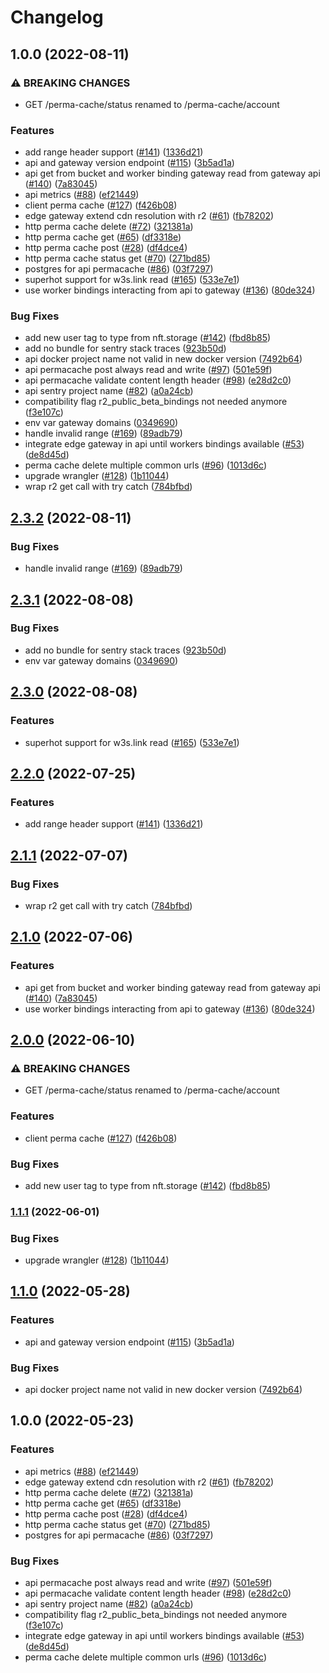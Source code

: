 # Changelog

## 1.0.0 (2022-08-11)


### ⚠ BREAKING CHANGES

* GET /perma-cache/status renamed to /perma-cache/account

### Features

* add range header support ([#141](https://github.com/nftstorage/nftstorage.link/issues/141)) ([1336d21](https://github.com/nftstorage/nftstorage.link/commit/1336d21f324a374c64d4324304cfb25582c68a54))
* api and gateway version endpoint ([#115](https://github.com/nftstorage/nftstorage.link/issues/115)) ([3b5ad1a](https://github.com/nftstorage/nftstorage.link/commit/3b5ad1ac992e0dfd5e4b8d205056ad689e36c02a))
* api get from bucket and worker binding gateway read from gateway api ([#140](https://github.com/nftstorage/nftstorage.link/issues/140)) ([7a83045](https://github.com/nftstorage/nftstorage.link/commit/7a8304596ee97504ccc876a54c13122da86853f8))
* api metrics ([#88](https://github.com/nftstorage/nftstorage.link/issues/88)) ([ef21449](https://github.com/nftstorage/nftstorage.link/commit/ef2144975d6055d62145d72bd1e5522bedd7751f))
* client perma cache ([#127](https://github.com/nftstorage/nftstorage.link/issues/127)) ([f426b08](https://github.com/nftstorage/nftstorage.link/commit/f426b08ca5232cb0d4b18836bd2afaf4326beedf))
* edge gateway extend cdn resolution with r2 ([#61](https://github.com/nftstorage/nftstorage.link/issues/61)) ([fb78202](https://github.com/nftstorage/nftstorage.link/commit/fb78202a38d11ad81016136c6847253233fd798b))
* http perma cache delete ([#72](https://github.com/nftstorage/nftstorage.link/issues/72)) ([321381a](https://github.com/nftstorage/nftstorage.link/commit/321381ab0c1c0f18860cf912acd295d39947262f))
* http perma cache get ([#65](https://github.com/nftstorage/nftstorage.link/issues/65)) ([df3318e](https://github.com/nftstorage/nftstorage.link/commit/df3318e7f06ac47f958c97088970da50c439d8f7))
* http perma cache post ([#28](https://github.com/nftstorage/nftstorage.link/issues/28)) ([df4dce4](https://github.com/nftstorage/nftstorage.link/commit/df4dce47070fa4d24b088562fe8f62be028d5a66))
* http perma cache status get ([#70](https://github.com/nftstorage/nftstorage.link/issues/70)) ([271bd85](https://github.com/nftstorage/nftstorage.link/commit/271bd85a89c425275c3da692e9c0f63522875cc6))
* postgres for api permacache ([#86](https://github.com/nftstorage/nftstorage.link/issues/86)) ([03f7297](https://github.com/nftstorage/nftstorage.link/commit/03f72971b000ed3cf27a08f36540377ac90fe3b3))
* superhot support for w3s.link read ([#165](https://github.com/nftstorage/nftstorage.link/issues/165)) ([533e7e1](https://github.com/nftstorage/nftstorage.link/commit/533e7e1e1826534c84c11c2a3d98cd180d1c30d9))
* use worker bindings interacting from api to gateway ([#136](https://github.com/nftstorage/nftstorage.link/issues/136)) ([80de324](https://github.com/nftstorage/nftstorage.link/commit/80de3240162abc5ca51c1acb8dd3b7a312c25867))


### Bug Fixes

* add new user tag to type from nft.storage ([#142](https://github.com/nftstorage/nftstorage.link/issues/142)) ([fbd8b85](https://github.com/nftstorage/nftstorage.link/commit/fbd8b8592a60dba0bee2569c5d763a38932bc9b5))
* add no bundle for sentry stack traces ([923b50d](https://github.com/nftstorage/nftstorage.link/commit/923b50d5ea18786c8624a5021a6c2812a7aeda0e))
* api docker project name not valid in new docker version ([7492b64](https://github.com/nftstorage/nftstorage.link/commit/7492b64fd59c24f6245b911b5bc395cd1fd85b29))
* api permacache post always read and write ([#97](https://github.com/nftstorage/nftstorage.link/issues/97)) ([501e59f](https://github.com/nftstorage/nftstorage.link/commit/501e59f92db4409482bf929d381ea47d6993f7a2))
* api permacache validate content length header ([#98](https://github.com/nftstorage/nftstorage.link/issues/98)) ([e28d2c0](https://github.com/nftstorage/nftstorage.link/commit/e28d2c02e30f770452de813cc6b62e11a14b72a9))
* api sentry project name ([#82](https://github.com/nftstorage/nftstorage.link/issues/82)) ([a0a24cb](https://github.com/nftstorage/nftstorage.link/commit/a0a24cbe953d629b8159ec6144174bfb395ed7d5))
* compatibility flag r2_public_beta_bindings not needed anymore ([f3e107c](https://github.com/nftstorage/nftstorage.link/commit/f3e107c433203804a619edb89a398ff4f5fef54a))
* env var gateway domains ([0349690](https://github.com/nftstorage/nftstorage.link/commit/03496903feb35e59422f75e55211c9431b2186be))
* handle invalid range ([#169](https://github.com/nftstorage/nftstorage.link/issues/169)) ([89adb79](https://github.com/nftstorage/nftstorage.link/commit/89adb792fcb668dfc0e5175bccee579d04e59656))
* integrate edge gateway in api until workers bindings available ([#53](https://github.com/nftstorage/nftstorage.link/issues/53)) ([de8d45d](https://github.com/nftstorage/nftstorage.link/commit/de8d45d707758ceb0184eff0c0b1c46e4a2c1427))
* perma cache delete multiple common urls ([#96](https://github.com/nftstorage/nftstorage.link/issues/96)) ([1013d6c](https://github.com/nftstorage/nftstorage.link/commit/1013d6cdc07aca9a6645d3f8b18bbe3b78abab65))
* upgrade wrangler ([#128](https://github.com/nftstorage/nftstorage.link/issues/128)) ([1b11044](https://github.com/nftstorage/nftstorage.link/commit/1b11044b00f40a32126a2a1d04fc27ab929bd412))
* wrap r2 get call with try catch ([784bfbd](https://github.com/nftstorage/nftstorage.link/commit/784bfbd63728aa2f07f52a633d3f1cacdcc94382))

## [2.3.2](https://github.com/nftstorage/nftstorage.link/compare/api-v2.3.1...api-v2.3.2) (2022-08-11)


### Bug Fixes

* handle invalid range ([#169](https://github.com/nftstorage/nftstorage.link/issues/169)) ([89adb79](https://github.com/nftstorage/nftstorage.link/commit/89adb792fcb668dfc0e5175bccee579d04e59656))

## [2.3.1](https://github.com/nftstorage/nftstorage.link/compare/api-v2.3.0...api-v2.3.1) (2022-08-08)


### Bug Fixes

* add no bundle for sentry stack traces ([923b50d](https://github.com/nftstorage/nftstorage.link/commit/923b50d5ea18786c8624a5021a6c2812a7aeda0e))
* env var gateway domains ([0349690](https://github.com/nftstorage/nftstorage.link/commit/03496903feb35e59422f75e55211c9431b2186be))

## [2.3.0](https://github.com/nftstorage/nftstorage.link/compare/api-v2.2.0...api-v2.3.0) (2022-08-08)


### Features

* superhot support for w3s.link read ([#165](https://github.com/nftstorage/nftstorage.link/issues/165)) ([533e7e1](https://github.com/nftstorage/nftstorage.link/commit/533e7e1e1826534c84c11c2a3d98cd180d1c30d9))

## [2.2.0](https://github.com/nftstorage/nftstorage.link/compare/api-v2.1.1...api-v2.2.0) (2022-07-25)


### Features

* add range header support ([#141](https://github.com/nftstorage/nftstorage.link/issues/141)) ([1336d21](https://github.com/nftstorage/nftstorage.link/commit/1336d21f324a374c64d4324304cfb25582c68a54))

## [2.1.1](https://github.com/nftstorage/nftstorage.link/compare/api-v2.1.0...api-v2.1.1) (2022-07-07)


### Bug Fixes

* wrap r2 get call with try catch ([784bfbd](https://github.com/nftstorage/nftstorage.link/commit/784bfbd63728aa2f07f52a633d3f1cacdcc94382))

## [2.1.0](https://github.com/nftstorage/nftstorage.link/compare/api-v2.0.0...api-v2.1.0) (2022-07-06)


### Features

* api get from bucket and worker binding gateway read from gateway api ([#140](https://github.com/nftstorage/nftstorage.link/issues/140)) ([7a83045](https://github.com/nftstorage/nftstorage.link/commit/7a8304596ee97504ccc876a54c13122da86853f8))
* use worker bindings interacting from api to gateway ([#136](https://github.com/nftstorage/nftstorage.link/issues/136)) ([80de324](https://github.com/nftstorage/nftstorage.link/commit/80de3240162abc5ca51c1acb8dd3b7a312c25867))

## [2.0.0](https://github.com/nftstorage/nftstorage.link/compare/api-v1.1.1...api-v2.0.0) (2022-06-10)


### ⚠ BREAKING CHANGES

* GET /perma-cache/status renamed to /perma-cache/account

### Features

* client perma cache ([#127](https://github.com/nftstorage/nftstorage.link/issues/127)) ([f426b08](https://github.com/nftstorage/nftstorage.link/commit/f426b08ca5232cb0d4b18836bd2afaf4326beedf))


### Bug Fixes

* add new user tag to type from nft.storage ([#142](https://github.com/nftstorage/nftstorage.link/issues/142)) ([fbd8b85](https://github.com/nftstorage/nftstorage.link/commit/fbd8b8592a60dba0bee2569c5d763a38932bc9b5))

### [1.1.1](https://github.com/nftstorage/nftstorage.link/compare/api-v1.1.0...api-v1.1.1) (2022-06-01)


### Bug Fixes

* upgrade wrangler ([#128](https://github.com/nftstorage/nftstorage.link/issues/128)) ([1b11044](https://github.com/nftstorage/nftstorage.link/commit/1b11044b00f40a32126a2a1d04fc27ab929bd412))

## [1.1.0](https://github.com/nftstorage/nftstorage.link/compare/api-v1.0.0...api-v1.1.0) (2022-05-28)


### Features

* api and gateway version endpoint ([#115](https://github.com/nftstorage/nftstorage.link/issues/115)) ([3b5ad1a](https://github.com/nftstorage/nftstorage.link/commit/3b5ad1ac992e0dfd5e4b8d205056ad689e36c02a))


### Bug Fixes

* api docker project name not valid in new docker version ([7492b64](https://github.com/nftstorage/nftstorage.link/commit/7492b64fd59c24f6245b911b5bc395cd1fd85b29))

## 1.0.0 (2022-05-23)


### Features

* api metrics ([#88](https://github.com/nftstorage/nftstorage.link/issues/88)) ([ef21449](https://github.com/nftstorage/nftstorage.link/commit/ef2144975d6055d62145d72bd1e5522bedd7751f))
* edge gateway extend cdn resolution with r2 ([#61](https://github.com/nftstorage/nftstorage.link/issues/61)) ([fb78202](https://github.com/nftstorage/nftstorage.link/commit/fb78202a38d11ad81016136c6847253233fd798b))
* http perma cache delete ([#72](https://github.com/nftstorage/nftstorage.link/issues/72)) ([321381a](https://github.com/nftstorage/nftstorage.link/commit/321381ab0c1c0f18860cf912acd295d39947262f))
* http perma cache get ([#65](https://github.com/nftstorage/nftstorage.link/issues/65)) ([df3318e](https://github.com/nftstorage/nftstorage.link/commit/df3318e7f06ac47f958c97088970da50c439d8f7))
* http perma cache post ([#28](https://github.com/nftstorage/nftstorage.link/issues/28)) ([df4dce4](https://github.com/nftstorage/nftstorage.link/commit/df4dce47070fa4d24b088562fe8f62be028d5a66))
* http perma cache status get ([#70](https://github.com/nftstorage/nftstorage.link/issues/70)) ([271bd85](https://github.com/nftstorage/nftstorage.link/commit/271bd85a89c425275c3da692e9c0f63522875cc6))
* postgres for api permacache ([#86](https://github.com/nftstorage/nftstorage.link/issues/86)) ([03f7297](https://github.com/nftstorage/nftstorage.link/commit/03f72971b000ed3cf27a08f36540377ac90fe3b3))


### Bug Fixes

* api permacache post always read and write ([#97](https://github.com/nftstorage/nftstorage.link/issues/97)) ([501e59f](https://github.com/nftstorage/nftstorage.link/commit/501e59f92db4409482bf929d381ea47d6993f7a2))
* api permacache validate content length header ([#98](https://github.com/nftstorage/nftstorage.link/issues/98)) ([e28d2c0](https://github.com/nftstorage/nftstorage.link/commit/e28d2c02e30f770452de813cc6b62e11a14b72a9))
* api sentry project name ([#82](https://github.com/nftstorage/nftstorage.link/issues/82)) ([a0a24cb](https://github.com/nftstorage/nftstorage.link/commit/a0a24cbe953d629b8159ec6144174bfb395ed7d5))
* compatibility flag r2_public_beta_bindings not needed anymore ([f3e107c](https://github.com/nftstorage/nftstorage.link/commit/f3e107c433203804a619edb89a398ff4f5fef54a))
* integrate edge gateway in api until workers bindings available ([#53](https://github.com/nftstorage/nftstorage.link/issues/53)) ([de8d45d](https://github.com/nftstorage/nftstorage.link/commit/de8d45d707758ceb0184eff0c0b1c46e4a2c1427))
* perma cache delete multiple common urls ([#96](https://github.com/nftstorage/nftstorage.link/issues/96)) ([1013d6c](https://github.com/nftstorage/nftstorage.link/commit/1013d6cdc07aca9a6645d3f8b18bbe3b78abab65))
